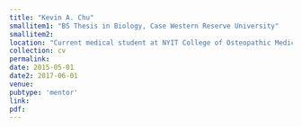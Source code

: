 ```yaml
---
title: "Kevin A. Chu"
smallitem1: "BS Thesis in Biology, Case Western Reserve University"
smallitem2: 
location: "Current medical student at NYIT College of Osteopathic Medicine"
collection: cv
permalink:
date: 2015-05-01
date2: 2017-06-01
venue: 
pubtype: 'mentor'
link: 
pdf: 
---
```

